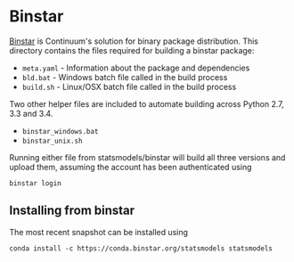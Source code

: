 Binstar
=======

[Binstar](http://binstar.org) is Continuum's solution for binary package distribution.  This directory contains the files required for building a binstar package:
 
 * `meta.yaml` - Information about the package and dependencies
 * `bld.bat` - Windows batch file called in the build process
 * `build.sh` - Linux/OSX batch file called in the build process

Two other helper files are included to automate building across Python 2.7, 3.3 and 3.4.

 * `binstar_windows.bat`
 * `binstar_unix.sh`

Running either file from statsmodels/binstar will build all three versions and upload them, assuming the account has been authenticated using 

```
binstar login
```

Installing from binstar
-----------------------
The most recent snapshot can be installed using 

```
conda install -c https://conda.binstar.org/statsmodels statsmodels
``` 
